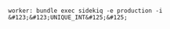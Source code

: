 <!-- layout:code post: proc-files_running-processes-with-unique-identifiers -->

```

worker: bundle exec sidekiq -e production -i &#123;&#123;UNIQUE_INT&#125;&#125;

```
